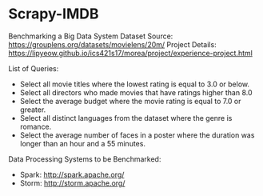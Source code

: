 # Scrapy-IMDB
Benchmarking a Big Data System
Dataset Source: https://grouplens.org/datasets/movielens/20m/
Project Details: https://lipyeow.github.io/ics421s17/morea/project/experience-project.html

List of Queries:
* Select all movie titles where the lowest rating is equal to 3.0 or below.
* Select all directors who made movies that have ratings higher than 8.0
* Select the average budget where the movie rating is equal to 7.0 or greater.
* Select all distinct languages from the dataset where the genre is romance.
* Select the average number of faces in a poster where the duration was longer than an hour and a 55 minutes.

Data Processing Systems to be Benchmarked:
* Spark:  http://spark.apache.org/
* Storm: http://storm.apache.org/
